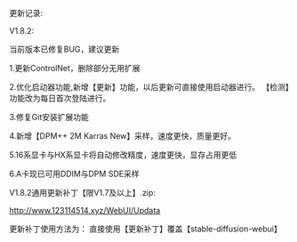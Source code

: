 
更新记录:

V1.8.2:

当前版本已修复BUG，建议更新

1.更新ControlNet，删除部分无用扩展

2.优化启动器功能,新增【更新】功能，以后更新可直接使用启动器进行。 【检测】功能改为每日首次登陆进行。

3.修复Git安装扩展功能

4.新增【DPM++ 2M Karras New】采样，速度更快，质量更好。

5.16系显卡与HX系显卡将自动修改精度，速度更快，显存占用更低

6.A卡现已可用DDIM与DPM SDE采样

V1.8.2通用更新补丁【限V1.7及以上】.zip:

http://www.123114514.xyz/WebUI/Updata

更新补丁使用方法为：
直接使用【更新补丁】覆盖【stable-diffusion-webui】
